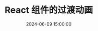 ---
title: React 组件的过渡动画
date: 2024-06-09 15:00:00
tags: 
- React
- JS
- CSS
categories: 
- React
---